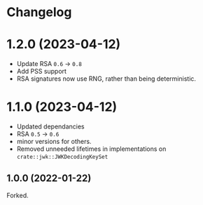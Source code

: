 # Changelog

# 1.2.0 (2023-04-12)

 - Update RSA `0.6` -> `0.8`
 - Add PSS support
 - RSA signatures now use RNG, rather than being deterministic. 

# 1.1.0 (2023-04-12)

 - Updated dependancies
  - RSA `0.5` -> `0.6`
  - minor versions for others. 
 - Removed unneeded lifetimes in implementations on `crate::jwk::JWKDecodingKeySet`

## 1.0.0 (2022-01-22)

Forked. 